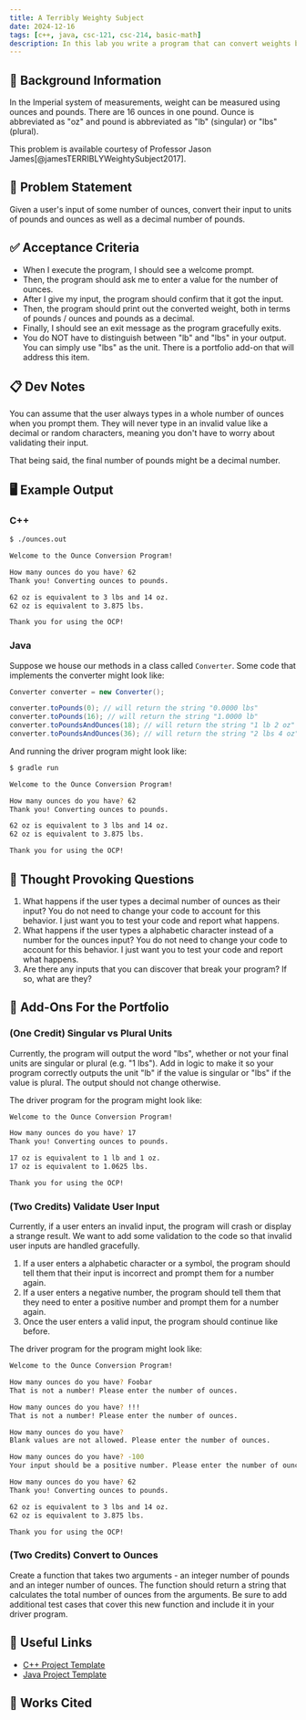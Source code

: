```yaml
---
title: A Terribly Weighty Subject
date: 2024-12-16
tags: [c++, java, csc-121, csc-214, basic-math]
description: In this lab you write a program that can convert weights between ounces and pounds. It will help you get started with some basic mathematical operations.
---
```


## 🔖 Background Information

In the Imperial system of measurements, weight can be measured using ounces and pounds. There are 16 ounces in one pound. Ounce is abbreviated as "oz" and pound is abbreviated as "lb" (singular) or "lbs" (plural).

This problem is available courtesy of Professor Jason James[@jamesTERRIBLYWeightySubject2017].

## 🎯 Problem Statement

Given a user's input of some number of ounces, convert their input to units of pounds and ounces as well as a decimal number of pounds.

## ✅ Acceptance Criteria

* When I execute the program, I should see a welcome prompt.
* Then, the program should ask me to enter a value for the number of ounces.
* After I give my input, the program should confirm that it got the input.
* Then, the program should print out the converted weight, both in terms of pounds / ounces and pounds as a decimal.
* Finally, I should see an exit message as the program gracefully exits.
* You do NOT have to distinguish between "lb" and "lbs" in your output. You can simply use "lbs" as the unit. There is a portfolio add-on that will address this item.

## 📋 Dev Notes

You can assume that the user always types in a whole number of ounces when you prompt them. They will never type in an invalid value like a decimal or random characters, meaning you don't have to worry about validating their input.

That being said, the final number of pounds might be a decimal number.

## 🖥️ Example Output

### C++

```bash
$ ./ounces.out

Welcome to the Ounce Conversion Program!

How many ounces do you have? 62
Thank you! Converting ounces to pounds.

62 oz is equivalent to 3 lbs and 14 oz.
62 oz is equivalent to 3.875 lbs.

Thank you for using the OCP!
```

### Java

Suppose we house our methods in a class called `Converter`. Some code that implements the converter might look like:

```java
Converter converter = new Converter();

converter.toPounds(0); // will return the string "0.0000 lbs"
converter.toPounds(16); // will return the string "1.0000 lb"
converter.toPoundsAndOunces(18); // will return the string "1 lb 2 oz"
converter.toPoundsAndOunces(36); // will return the string "2 lbs 4 oz"
```

And running the driver program might look like:

```bash
$ gradle run

Welcome to the Ounce Conversion Program!

How many ounces do you have? 62
Thank you! Converting ounces to pounds.

62 oz is equivalent to 3 lbs and 14 oz.
62 oz is equivalent to 3.875 lbs.

Thank you for using the OCP!
```

## 📝 Thought Provoking Questions

1. What happens if the user types a decimal number of ounces as their input? You do not need to change your code to account for this behavior. I just want you to test your code and report what happens.
2. What happens if the user types a alphabetic character instead of a number for the ounces input? You do not need to change your code to account for this behavior. I just want you to test your code and report what happens.
3. Are there any inputs that you can discover that break your program? If so, what are they?

## 💼 Add-Ons For the Portfolio

### (One Credit) Singular vs Plural Units

Currently, the program will output the word "lbs", whether or not your final units are singular or plural (e.g. "1 lbs"). Add in logic to make it so your program correctly outputs the unit "lb" if the value is singular or "lbs" if the value is plural. The output should not change otherwise.

The driver program for the program might look like:

```bash
Welcome to the Ounce Conversion Program!

How many ounces do you have? 17
Thank you! Converting ounces to pounds.

17 oz is equivalent to 1 lb and 1 oz.
17 oz is equivalent to 1.0625 lbs.

Thank you for using the OCP!
```

### (Two Credits) Validate User Input

Currently, if a user enters an invalid input, the program will crash or display a strange result. We want to add some validation to the code so that invalid user inputs are handled gracefully.

1. If a user enters a alphabetic character or a symbol, the program should tell them that their input is incorrect and prompt them for a number again.
2. If a user enters a negative number, the program should tell them that they need to enter a positive number and prompt them for a number again.
3. Once the user enters a valid input, the program should continue like before.

The driver program for the program might look like:

```bash
Welcome to the Ounce Conversion Program!

How many ounces do you have? Foobar
That is not a number! Please enter the number of ounces.

How many ounces do you have? !!!
That is not a number! Please enter the number of ounces.

How many ounces do you have?
Blank values are not allowed. Please enter the number of ounces.

How many ounces do you have? -100
Your input should be a positive number. Please enter the number of ounces.

How many ounces do you have? 62
Thank you! Converting ounces to pounds.

62 oz is equivalent to 3 lbs and 14 oz.
62 oz is equivalent to 3.875 lbs.

Thank you for using the OCP!
```

### (Two Credits) Convert to Ounces

Create a function that takes two arguments - an integer number of pounds and an integer number of ounces. The function should return a string that calculates the total number of ounces from the arguments. Be sure to add additional test cases that cover this new function and include it in your driver program.

## 🔗 Useful Links

* [C++ Project Template](https://github.com/cmvandrevala/a-terribly-weighty-subject-cpp-template)
* [Java Project Template](https://github.com/cmvandrevala/a-terribly-weighty-subject-java-template)

## 📘 Works Cited

[//]: <> (This is a placeholder for where the Works Cited will be rendered for this page.)
